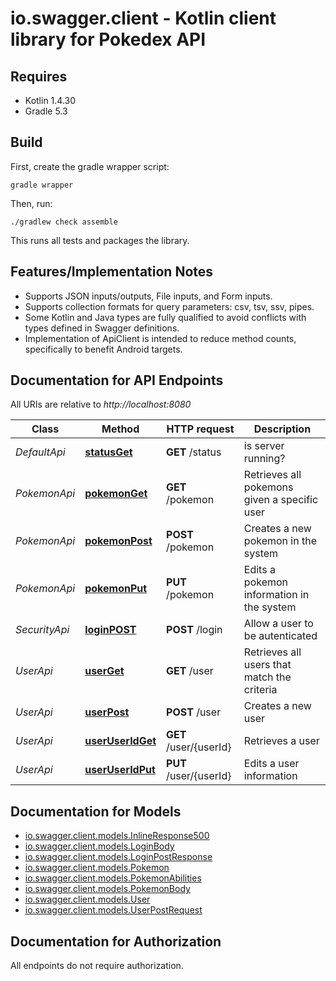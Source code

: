 # io.swagger.client - Kotlin client library for Pokedex API

## Requires

* Kotlin 1.4.30
* Gradle 5.3

## Build

First, create the gradle wrapper script:

```
gradle wrapper
```

Then, run:

```
./gradlew check assemble
```

This runs all tests and packages the library.

## Features/Implementation Notes

* Supports JSON inputs/outputs, File inputs, and Form inputs.
* Supports collection formats for query parameters: csv, tsv, ssv, pipes.
* Some Kotlin and Java types are fully qualified to avoid conflicts with types defined in Swagger definitions.
* Implementation of ApiClient is intended to reduce method counts, specifically to benefit Android targets.

<a name="documentation-for-api-endpoints"></a>
## Documentation for API Endpoints

All URIs are relative to *http://localhost:8080*

Class | Method | HTTP request | Description
------------ | ------------- | ------------- | -------------
*DefaultApi* | [**statusGet**](docs/DefaultApi.md#statusget) | **GET** /status | is server running?
*PokemonApi* | [**pokemonGet**](docs/PokemonApi.md#pokemonget) | **GET** /pokemon | Retrieves all pokemons given a specific user
*PokemonApi* | [**pokemonPost**](docs/PokemonApi.md#pokemonpost) | **POST** /pokemon | Creates a new pokemon in the system
*PokemonApi* | [**pokemonPut**](docs/PokemonApi.md#pokemonput) | **PUT** /pokemon | Edits a pokemon information in the system
*SecurityApi* | [**loginPOST**](docs/SecurityApi.md#loginpost) | **POST** /login | Allow a user to be autenticated
*UserApi* | [**userGet**](docs/UserApi.md#userget) | **GET** /user | Retrieves all users that match the criteria
*UserApi* | [**userPost**](docs/UserApi.md#userpost) | **POST** /user | Creates a new user
*UserApi* | [**userUserIdGet**](docs/UserApi.md#useruseridget) | **GET** /user/{userId} | Retrieves a user
*UserApi* | [**userUserIdPut**](docs/UserApi.md#useruseridput) | **PUT** /user/{userId} | Edits a user information

<a name="documentation-for-models"></a>
## Documentation for Models

 - [io.swagger.client.models.InlineResponse500](docs/InlineResponse500.md)
 - [io.swagger.client.models.LoginBody](docs/LoginBody.md)
 - [io.swagger.client.models.LoginPostResponse](docs/LoginPostResponse.md)
 - [io.swagger.client.models.Pokemon](docs/Pokemon.md)
 - [io.swagger.client.models.PokemonAbilities](docs/PokemonAbilities.md)
 - [io.swagger.client.models.PokemonBody](docs/PokemonBody.md)
 - [io.swagger.client.models.User](docs/User.md)
 - [io.swagger.client.models.UserPostRequest](docs/UserPostRequest.md)

<a name="documentation-for-authorization"></a>
## Documentation for Authorization

All endpoints do not require authorization.
